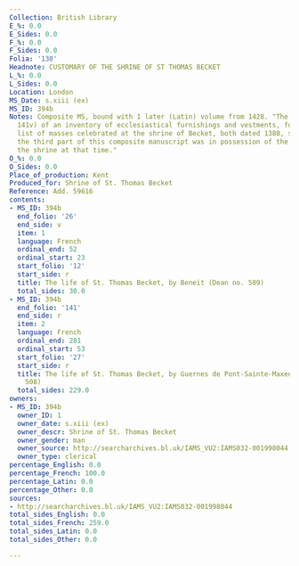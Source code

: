 ```yaml
---
Collection: British Library
E_%: 0.0
E_Sides: 0.0
F_%: 0.0
F_Sides: 0.0
Folia: '130'
Headnote: CUSTOMARY OF THE SHRINE OF ST THOMAS BECKET
L_%: 0.0
L_Sides: 0.0
Location: London
MS_Date: s.xiii (ex)
MS_ID: 394b
Notes: Composite MS, bound with 1 later (Latin) volume from 1428. "The presence (f.
  141v) of an inventory of ecclesiastical furnishings and vestments, followed by a
  list of masses celebrated at the shrine of Becket, both dated 1380, suggests that
  the third part of this composite manuscript was in possession of the guardians of
  the shrine at that time."
O_%: 0.0
O_Sides: 0.0
Place_of_production: Kent
Produced_for: Shrine of St. Thomas Becket
Reference: Add. 59616
contents:
- MS_ID: 394b
  end_folio: '26'
  end_side: v
  item: 1
  language: French
  ordinal_end: 52
  ordinal_start: 23
  start_folio: '12'
  start_side: r
  title: The life of St. Thomas Becket, by Beneit (Dean no. 509)
  total_sides: 30.0
- MS_ID: 394b
  end_folio: '141'
  end_side: r
  item: 2
  language: French
  ordinal_end: 281
  ordinal_start: 53
  start_folio: '27'
  start_side: r
  title: The life of St. Thomas Becket, by Guernes de Pont-Sainte-Maxence (Dean no.
    508)
  total_sides: 229.0
owners:
- MS_ID: 394b
  owner_ID: 1
  owner_date: s.xiii (ex)
  owner_descr: Shrine of St. Thomas Becket
  owner_gender: man
  owner_source: http://searcharchives.bl.uk/IAMS_VU2:IAMS032-001998044
  owner_type: clerical
percentage_English: 0.0
percentage_French: 100.0
percentage_Latin: 0.0
percentage_Other: 0.0
sources:
- http://searcharchives.bl.uk/IAMS_VU2:IAMS032-001998044
total_sides_English: 0.0
total_sides_French: 259.0
total_sides_Latin: 0.0
total_sides_Other: 0.0

---
```

